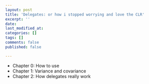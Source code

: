 ```yaml
---
layout: post
title: 'Delegates: or how i stopped worrying and love the CLR'
excerpt: ''
date: 
last_modified_at: 
categories: []
tags: []
comments: false
published: false

---
```

* Chapter 0: How to use 
* Chapter 1: Variance and covariance
* Chapter 2: How delegates really work